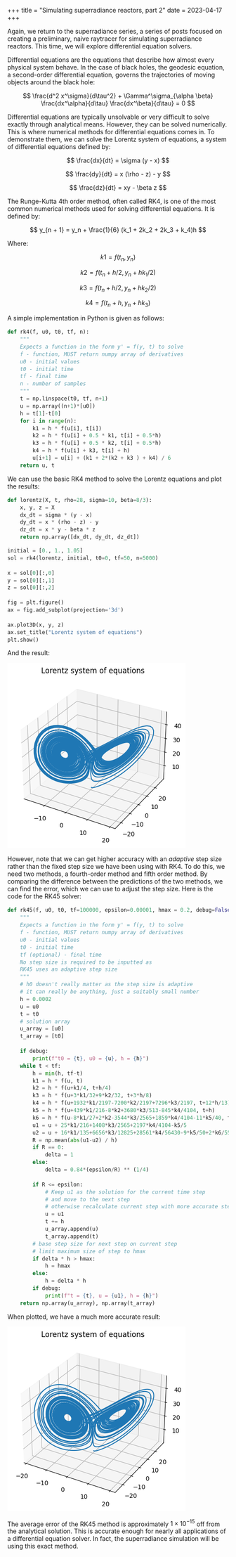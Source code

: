 +++
title = "Simulating superradiance reactors, part 2"
date = 2023-04-17
+++

Again, we return to the superradiance series, a series of posts focused on creating a preliminary, naive raytracer for simulating superradiance reactors. This time, we will explore differential equation solvers.

<!-- more -->

Differential equations are the equations that describe how almost every physical system behave. In the case of black holes, the geodesic equation, a second-order differential equation, governs the trajectories of moving objects around the black hole:

$$
\frac{d^2 x^\sigma}{d\tau^2} + \Gamma^\sigma_{\alpha \beta} \frac{dx^\alpha}{d\tau} \frac{dx^\beta}{d\tau} = 0
$$

Differential equations are typically unsolvable or very difficult to solve exactly through analytical means. However, they can be solved numerically. This is where numerical methods for differential equations comes in. To demonstrate them, we can solve the Lorentz system of equations, a system of differential equations defined by:

$$
\frac{dx}{dt} = \sigma (y - x)
$$

$$
\frac{dy}{dt} = x (\rho - z) - y
$$

$$
\frac{dz}{dt} = xy - \beta z
$$

The Runge-Kutta 4th order method, often called RK4, is one of the most common numerical methods used for solving differential equations. It is defined by:

$$
y_{n + 1} = y_n + \frac{1}{6} (k_1 + 2k_2 + 2k_3 + k_4)h
$$

Where:

$$
k1 = f(t_n, y_n)
$$

$$
k2 = f(t_n + h / 2, y_n + h k_1 / 2)
$$

$$
k3 = f(t_n + h / 2, y_n + h k_2 / 2)
$$

$$
k4 = f(t_n + h, y_n + h k_3)
$$

A simple implementation in Python is given as follows:

```python
def rk4(f, u0, t0, tf, n):
    """
    Expects a function in the form y' = f(y, t) to solve
    f - function, MUST return numpy array of derivatives
    u0 - initial values
    t0 - initial time
    tf - final time
    n - number of samples
    """
    t = np.linspace(t0, tf, n+1)
    u = np.array((n+1)*[u0])
    h = t[1]-t[0]
    for i in range(n):
        k1 = h * f(u[i], t[i])    
        k2 = h * f(u[i] + 0.5 * k1, t[i] + 0.5*h)
        k3 = h * f(u[i] + 0.5 * k2, t[i] + 0.5*h)
        k4 = h * f(u[i] + k3, t[i] + h)
        u[i+1] = u[i] + (k1 + 2*(k2 + k3 ) + k4) / 6
    return u, t
```

We can use the basic RK4 method to solve the Lorentz equations and plot the results:

```python
def lorentz(X, t, rho=28, sigma=10, beta=8/3):
    x, y, z = X
    dx_dt = sigma * (y - x)
    dy_dt = x * (rho - z) - y
    dz_dt = x * y - beta * z
    return np.array([dx_dt, dy_dt, dz_dt])
```

```python
initial = [0., 1., 1.05]
sol = rk4(lorentz, initial, t0=0, tf=50, n=5000)

x = sol[0][:,0]
y = sol[0][:,1]
z = sol[0][:,2]

fig = plt.figure()
ax = fig.add_subplot(projection='3d')

ax.plot3D(x, y, z)
ax.set_title("Lorentz system of equations")
plt.show()
```

And the result:

![Lorentz RK4 plot](lorentz_1.png)

However, note that we can get higher accuracy with an _adaptive_ step size rather than the fixed step size we have been using with RK4. To do this, we need two methods, a fourth-order method and fifth order method. By comparing the difference between the predictions of the two methods, we can find the error, which we can use to adjust the step size. Here is the code for the RK45 solver:

```python
def rk45(f, u0, t0, tf=100000, epsilon=0.00001, hmax = 0.2, debug=False):
    """
    Expects a function in the form y' = f(y, t) to solve
    f - function, MUST return numpy array of derivatives
    u0 - initial values
    t0 - initial time
    tf (optional) - final time
    No step size is required to be inputted as
    RK45 uses an adaptive step size
    """
    # h0 doesn't really matter as the step size is adaptive
    # it can really be anything, just a suitably small number
    h = 0.0002
    u = u0
    t = t0
    # solution array
    u_array = [u0]
    t_array = [t0]
    
    if debug:
        print(f"t0 = {t}, u0 = {u}, h = {h}")
    while t < tf:
        h = min(h, tf-t)
        k1 = h * f(u, t)
        k2 = h * f(u+k1/4, t+h/4)
        k3 = h * f(u+3*k1/32+9*k2/32, t+3*h/8)
        k4 = h * f(u+1932*k1/2197-7200*k2/2197+7296*k3/2197, t+12*h/13)
        k5 = h * f(u+439*k1/216-8*k2+3680*k3/513-845*k4/4104, t+h)
        k6 = h * f(u-8*k1/27+2*k2-3544*k3/2565+1859*k4/4104-11*k5/40, t+h/2)
        u1 = u + 25*k1/216+1408*k3/2565+2197*k4/4104-k5/5
        u2 = u + 16*k1/135+6656*k3/12825+28561*k4/56430-9*k5/50+2*k6/55
        R = np.mean(abs(u1-u2) / h)
        if R == 0:
            delta = 1
        else:
            delta = 0.84*(epsilon/R) ** (1/4)
        
        if R <= epsilon:
            # Keep u1 as the solution for the current time step
            # and move to the next step
            # otherwise recalculate current step with more accurate step
            u = u1
            t += h
            u_array.append(u)
            t_array.append(t)
        # base step size for next step on current step
        # limit maximum size of step to hmax
        if delta * h > hmax:
            h = hmax
        else:
            h = delta * h
        if debug:
            print(f"t = {t}, u = {u1}, h = {h}")
    return np.array(u_array), np.array(t_array)
```

When plotted, we have a much more accurate result:

![Lorentz RK45 plot](lorentz_2.png)

The average error of the RK45 method is approximately $1 \times 10^{-15}$ off from the analytical solution. This is accurate enough for nearly all applications of a differential equation solver. In fact, the superradiance simulation will be using this exact method.
